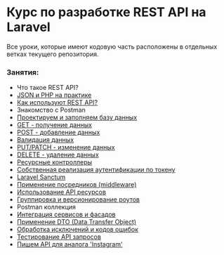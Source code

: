 # Курс по разработке REST API на Laravel

Все уроки, которые имеют кодовую часть расположены в отдельных 
ветках текущего репозитория.

### Занятия:

- Что такое REST API?
- [JSON и PHP на практике](https://github.com/somecode-pro/laravel-api-development/tree/json)
- [Как используют REST API?](https://github.com/somecode-pro/laravel-api-development/tree/how-use-rest-api)
- Знакомство с Postman
- [Проектируем и заполняем базу данных](https://github.com/somecode-pro/laravel-api-development/tree/shop_api_migrations_and_factories)
- [GET - получение данных](https://github.com/somecode-pro/laravel-api-development/tree/shop_api_get)
- [POST - добавление данных](https://github.com/somecode-pro/laravel-api-development/tree/shop_api_post)
- [Валидация данных](https://github.com/somecode-pro/laravel-api-development/tree/shop_api_validation)
- [PUT/PATCH - изменение данных](https://github.com/somecode-pro/laravel-api-development/tree/shop_api_put_and_patch)
- [DELETE - удаление данных](https://github.com/somecode-pro/laravel-api-development/tree/shop_api_delete)
- [Ресурсные контроллеры](https://github.com/somecode-pro/laravel-api-development/tree/shop_api_resource_controller)
- [Собственная реализация аутентификации по токену](https://github.com/somecode-pro/laravel-api-development/tree/shop_api_custom_auth)
- [Laravel Sanctum](https://github.com/somecode-pro/laravel-api-development/tree/shop_api_sanctum)
- [Применение посредников (middleware)](https://github.com/somecode-pro/laravel-api-development/tree/shop_api_middleware)
- [Использование API ресурсов](https://github.com/somecode-pro/laravel-api-development/tree/shop_api_resources)
- [Группировка и версионирование роутов](https://github.com/somecode-pro/laravel-api-development/tree/shop_api_route_groups)
- Postman коллекция
- [Интеграция сервисов и фасадов](https://github.com/somecode-pro/laravel-api-development/tree/shop_api_services_and_facades)
- [Применение DTO (Data Transfer Object)](https://github.com/somecode-pro/laravel-api-development/tree/shop_api_dto)
- [Обработка исключений и кодов ошибок](https://github.com/somecode-pro/laravel-api-development/tree/shop_api_exceptions)
- [Тестирование API запросов](https://github.com/somecode-pro/laravel-api-development/tree/shop_api_testing)
- [Пишем API для аналога 'Instagram'](https://github.com/somecode-pro/laravel-api-development/tree/instaboom-api)